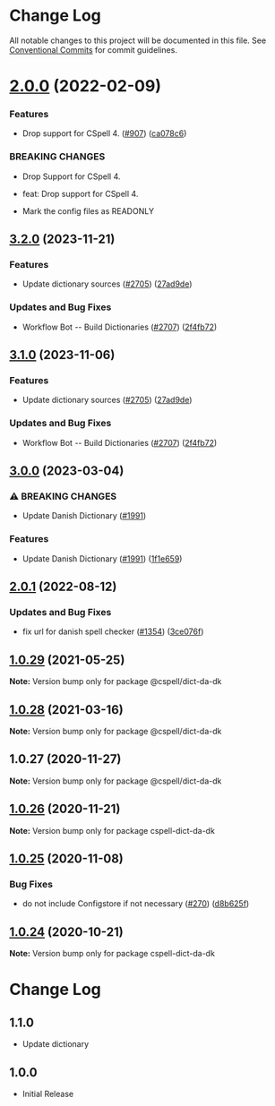 # Change Log

All notable changes to this project will be documented in this file.
See [Conventional Commits](https://conventionalcommits.org) for commit guidelines.

# [2.0.0](https://github.com/streetsidesoftware/cspell-dicts/compare/@cspell/dict-da-dk@1.0.29...@cspell/dict-da-dk@2.0.0) (2022-02-09)


### Features

* Drop support for CSpell 4. ([#907](https://github.com/streetsidesoftware/cspell-dicts/issues/907)) ([ca078c6](https://github.com/streetsidesoftware/cspell-dicts/commit/ca078c6a2e188cc3cf6276db1ba7e007f0f06f27))


### BREAKING CHANGES

* Drop Support for CSpell 4.

* feat: Drop support for CSpell 4.
* Mark the config files as READONLY





## [3.2.0](https://github.com/greysk/cspell-dicts-greysk/compare/@cspell/dict-da-dk-v3.1.0...@cspell/dict-da-dk@3.2.0) (2023-11-21)


### Features

* Update dictionary sources ([#2705](https://github.com/greysk/cspell-dicts-greysk/issues/2705)) ([27ad9de](https://github.com/greysk/cspell-dicts-greysk/commit/27ad9de120fc71bc1b9a2aacc4407c423aeee2fd))


### Updates and Bug Fixes

* Workflow Bot -- Build Dictionaries ([#2707](https://github.com/greysk/cspell-dicts-greysk/issues/2707)) ([2f4fb72](https://github.com/greysk/cspell-dicts-greysk/commit/2f4fb72ad0b370c78bdbc19f38ee6a452e767010))

## [3.1.0](https://github.com/streetsidesoftware/cspell-dicts/compare/@cspell/dict-da-dk@3.0.0...@cspell/dict-da-dk@3.1.0) (2023-11-06)


### Features

* Update dictionary sources ([#2705](https://github.com/streetsidesoftware/cspell-dicts/issues/2705)) ([27ad9de](https://github.com/streetsidesoftware/cspell-dicts/commit/27ad9de120fc71bc1b9a2aacc4407c423aeee2fd))


### Updates and Bug Fixes

* Workflow Bot -- Build Dictionaries ([#2707](https://github.com/streetsidesoftware/cspell-dicts/issues/2707)) ([2f4fb72](https://github.com/streetsidesoftware/cspell-dicts/commit/2f4fb72ad0b370c78bdbc19f38ee6a452e767010))

## [3.0.0](https://github.com/streetsidesoftware/cspell-dicts/compare/@cspell/dict-da-dk@2.0.1...@cspell/dict-da-dk@3.0.0) (2023-03-04)


### ⚠ BREAKING CHANGES

* Update Danish Dictionary ([#1991](https://github.com/streetsidesoftware/cspell-dicts/issues/1991))

### Features

* Update Danish Dictionary ([#1991](https://github.com/streetsidesoftware/cspell-dicts/issues/1991)) ([1f1e659](https://github.com/streetsidesoftware/cspell-dicts/commit/1f1e65900a58e02341f866f3315a3ace8bdf304f))

## [2.0.1](https://github.com/streetsidesoftware/cspell-dicts/compare/@cspell/dict-da-dk@2.0.0...@cspell/dict-da-dk@2.0.1) (2022-08-12)


### Updates and Bug Fixes

* fix url for danish spell checker ([#1354](https://github.com/streetsidesoftware/cspell-dicts/issues/1354)) ([3ce076f](https://github.com/streetsidesoftware/cspell-dicts/commit/3ce076f5d8366841090fc0ad72f7d243d0f14087))

## [1.0.29](https://github.com/streetsidesoftware/cspell-dicts/compare/@cspell/dict-da-dk@1.0.28...@cspell/dict-da-dk@1.0.29) (2021-05-25)

**Note:** Version bump only for package @cspell/dict-da-dk





## [1.0.28](https://github.com/streetsidesoftware/cspell-dicts/compare/@cspell/dict-da-dk@1.0.27...@cspell/dict-da-dk@1.0.28) (2021-03-16)

**Note:** Version bump only for package @cspell/dict-da-dk





## 1.0.27 (2020-11-27)

**Note:** Version bump only for package @cspell/dict-da-dk





## [1.0.26](https://github.com/streetsidesoftware/cspell-dicts/compare/cspell-dict-da-dk@1.0.25...cspell-dict-da-dk@1.0.26) (2020-11-21)

**Note:** Version bump only for package cspell-dict-da-dk

## [1.0.25](https://github.com/streetsidesoftware/cspell-dicts/compare/cspell-dict-da-dk@1.0.24...cspell-dict-da-dk@1.0.25) (2020-11-08)

### Bug Fixes

- do not include Configstore if not necessary ([#270](https://github.com/streetsidesoftware/cspell-dicts/issues/270)) ([d8b625f](https://github.com/streetsidesoftware/cspell-dicts/commit/d8b625f2f42d5cc6c4a9390216ac1e5037886e44))

## [1.0.24](https://github.com/streetsidesoftware/cspell-dicts/compare/cspell-dict-da-dk@1.0.23...cspell-dict-da-dk@1.0.24) (2020-10-21)

**Note:** Version bump only for package cspell-dict-da-dk

# Change Log

## 1.1.0

- Update dictionary

## 1.0.0

- Initial Release
